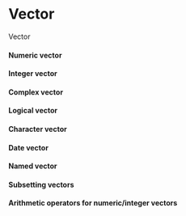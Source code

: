 


# Vector

Vector

#### Numeric vector


#### Integer vector


#### Complex vector


#### Logical vector


#### Character vector


#### Date vector


#### Named vector


#### Subsetting vectors


#### Arithmetic operators for numeric/integer vectors


